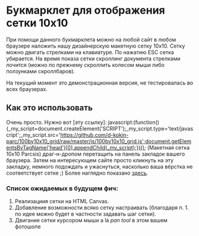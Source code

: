# Букмарклет для отображения сетки 10x10 #

При помощи данного букмарклета можно на любой сайт в любом браузере наложить нашу дизайнерскую макетную сетку 10x10.
Сетку можно двигать стрелками на клавиатуре. По нажатию ESC сетка убирается.
На время показа сетки скроллинг документа стрелками лочится (можно по прежнему скроллить колесом мыши либо ползунками скроллбаров).

На текущий момент это демонстрационная версия, не тестировалась во всех браузерах.


## Как это использовать ##

Очень просто. Нужно вот [эту ссылку]: javascript:(function(){_my_script=document.createElement('SCRIPT');_my_script.type='text/javascript';_my_script.src='https://github.com/d-kokin-parc/100by10x10_grid/raw/master/js/100by10x10_grid.js';document.getElementsByTagName('head')[0].appendChild(_my_script);})(); (Макетная сетка 10x10 Parcsis) драг-н-дропом перетащить на панель закладок вашего браузера. Затем на интересующем сайте просто кликнуть на эту закладку, немного подождать и ужаснуться, насколько ваша вёрстка не соответствует сетке ;) Более наглядно показано [здесь](http://youtu.be/TyXnaQ4Lqsc).


### Список ожидаемых в будущем фич: ###

1. Реализациия сетки на HTML Canvas.
2. Добавление возможности всяко сетку настраивать (благодаря п. 1. по идее можно будет в частности задавать шаг сетки).
3. Двигание сетки курсором мыши a là *pan tool* в этом вашем фотошопе